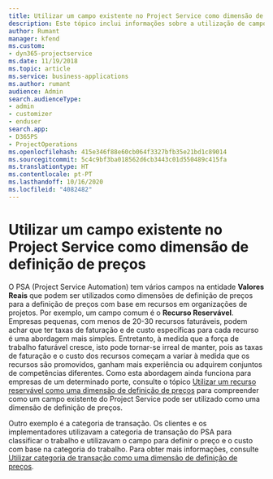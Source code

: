 ```yaml
---
title: Utilizar um campo existente no Project Service como dimensão de definição de preços
description: Este tópico inclui informações sobre a utilização de campos existentes do Project Service como dimensões de definição de preços.
author: Rumant
manager: kfend
ms.custom:
- dyn365-projectservice
ms.date: 11/19/2018
ms.topic: article
ms.service: business-applications
ms.author: rumant
audience: Admin
search.audienceType:
- admin
- customizer
- enduser
search.app:
- D365PS
- ProjectOperations
ms.openlocfilehash: 415e346f88e60cb064f3327bfb35e21bd1c89014
ms.sourcegitcommit: 5c4c9bf3ba018562d6cb3443c01d550489c415fa
ms.translationtype: HT
ms.contentlocale: pt-PT
ms.lasthandoff: 10/16/2020
ms.locfileid: "4082482"
---
```

# <a name="use-an-existing-field-in-project-service-as-a-pricing-dimension"></a>Utilizar um campo existente no Project Service como dimensão de definição de preços

O PSA (Project Service Automation) tem vários campos na entidade **Valores Reais** que podem ser utilizados como dimensões de definição de preços para a definição de preços com base em recursos em organizações de projetos. Por exemplo, um campo comum é o **Recurso Reservável**. Empresas pequenas, com menos de 20-30 recursos faturáveis, podem achar que ter taxas de faturação e de custo específicas para cada recurso é uma abordagem mais simples. Entretanto, à medida que a força de trabalho faturável cresce, isto pode tornar-se irreal de manter, pois as taxas de faturação e o custo dos recursos começam a variar à medida que os recursos são promovidos, ganham mais experiência ou adquirem conjuntos de competências diferentes. Como esta abordagem ainda funciona para empresas de um determinado porte, consulte o tópico [Utilizar um recurso reservável como uma dimensão de definição de preços](bookable-resource-pricing-dimension.md) para compreender como um campo existente do Project Service pode ser utilizado como uma dimensão de definição de preços.

Outro exemplo é a categoria de transação. Os clientes e os implementadores utilizavam a categoria de transação do PSA para classificar o trabalho e utilizavam o campo para definir o preço e o custo com base na categoria do trabalho. Para obter mais informações, consulte [Utilizar categoria de transação como uma dimensão de definição de preços](transaction-category-pricing-dimension.md).
